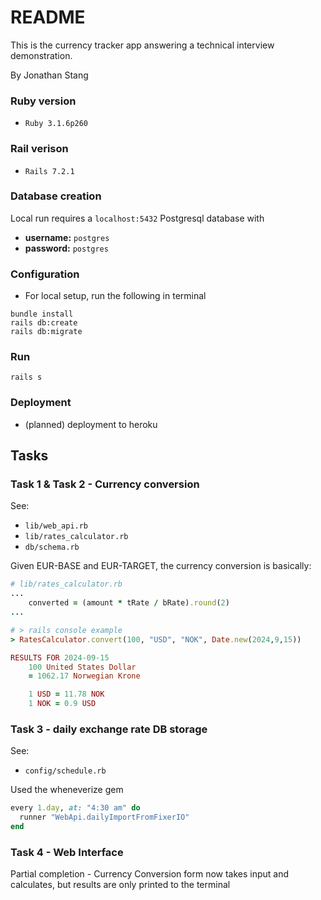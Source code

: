 # README

This is the currency tracker app answering a technical interview demonstration.

By Jonathan Stang

### Ruby version
  - `Ruby 3.1.6p260`

### Rail verison
  - `Rails 7.2.1`

### Database creation

Local run requires a `localhost:5432` Postgresql database with 
  - **username:** `postgres`
  - **password:** `postgres`

### Configuration
  - For local setup, run the following in terminal
  
```console
bundle install
rails db:create
rails db:migrate
```

### Run

```console
rails s
```

### Deployment

  - (planned) deployment to heroku

## Tasks

### Task 1 & Task 2 - Currency conversion
See:
- `lib/web_api.rb`
- `lib/rates_calculator.rb`
- `db/schema.rb`

Given EUR-BASE and EUR-TARGET, the currency conversion is basically:

```ruby
# lib/rates_calculator.rb
...
    converted = (amount * tRate / bRate).round(2)
...
```

```ruby
# > rails console example
> RatesCalculator.convert(100, "USD", "NOK", Date.new(2024,9,15))

RESULTS FOR 2024-09-15
    100 United States Dollar
    = 1062.17 Norwegian Krone

    1 USD = 11.78 NOK
    1 NOK = 0.9 USD
```

### Task 3 - daily exchange rate DB storage
See: 
- `config/schedule.rb`

Used the wheneverize gem
```ruby
every 1.day, at: "4:30 am" do
  runner "WebApi.dailyImportFromFixerIO"
end
```

### Task 4 - Web Interface

Partial completion - Currency Conversion form now takes input and calculates, but results are only printed to the terminal

